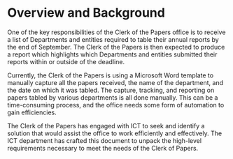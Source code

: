 # Overview and Background

One of the key responsibilities of the Clerk of the Papers office is to receive a list of Departments and entities required to table their annual reports by the end of September. The Clerk of the Papers is then expected to produce a report which highlights which Departments and entities submitted their reports within or outside of the deadline.

Currently, the Clerk of the Papers is using a Microsoft Word template to manually capture all the papers received, the name of the department, and the date on which it was tabled. The capture, tracking, and reporting on papers tabled by various departments is all done manually. This can be a time-consuming process, and the office needs some form of automation to gain efficiencies.

The Clerk of the Papers has engaged with ICT to seek and identify a solution that would assist the office to work efficiently and effectively. The ICT department has crafted this document to unpack the high-level requirements necessary to meet the needs of the Clerk of Papers.
